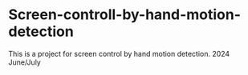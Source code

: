 # Screen-controll-by-hand-motion-detection
This is a project for screen control by hand motion detection. 2024 June/July
